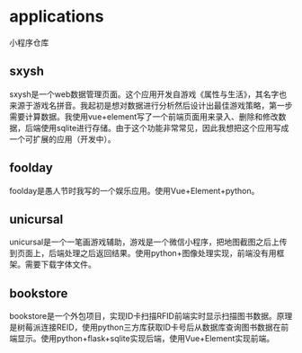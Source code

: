# applications
小程序仓库

## sxysh
sxysh是一个web数据管理页面。这个应用开发自游戏《属性与生活》，其名字也来源于游戏名拼音。我起初是想对数据进行分析然后设计出最佳游戏策略，第一步需要计算数据。我使用vue+element写了一个前端页面用来录入、删除和修改数据，后端使用sqlite进行存储。由于这个功能非常常见，因此我想把这个应用写成一个可扩展的应用（开发中）。

## foolday
foolday是愚人节时我写的一个娱乐应用。使用Vue+Element+python。

## unicursal
unicursal是一个一笔画游戏辅助，游戏是一个微信小程序，把地图截图之后上传到页面上，后端处理之后返回结果。使用python+图像处理实现，前端没有用框架。需要下载字体文件。

## bookstore
bookstore是一个外包项目，实现ID卡扫描RFID前端实时显示扫描图书数据。原理是树莓派连接REID，使用python三方库获取ID卡号后从数据库查询图书数据在前端显示。使用python+flask+sqlite实现后端，使用Vue+Element实现前端。
